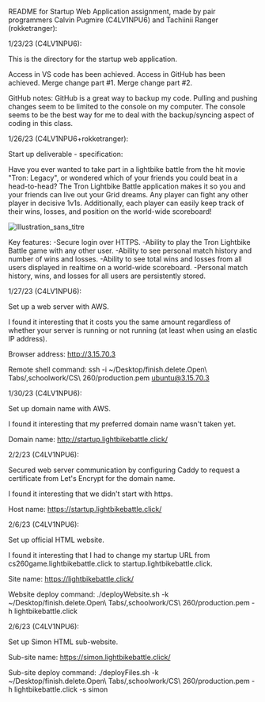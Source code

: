 README for Startup Web Application assignment, made by pair programmers Calvin Pugmire (C4LV1NPU6) and Tachiinii Ranger (rokketranger):



1/23/23 (C4LV1NPU6):

This is the directory for the startup web application.

Access in VS code has been achieved.
Access in GitHub has been achieved.
Merge change part #1.
Merge change part #2.

GitHub notes: GitHub is a great way to backup my code. Pulling and pushing changes seem to be limited to the console on my computer. The console seems to be the best way for me to deal with the backup/syncing aspect of coding in this class.



1/26/23 (C4LV1NPU6+rokketranger):

Start up deliverable - specification:

Have you ever wanted to take part in a lightbike battle from the hit movie "Tron: Legacy", or wondered which of your friends you could beat in a head-to-head? The Tron Lightbike Battle application makes it so you and your friends can live out your Grid dreams. Any player can fight any other player in decisive 1v1s. Additionally, each player can easily keep track of their wins, losses, and position on the world-wide scoreboard!

![Illustration_sans_titre](https://user-images.githubusercontent.com/89880125/215221594-4fe18c7e-f147-41ed-9923-c7dba0f9fe23.jpg)

Key features:
-Secure login over HTTPS.
-Ability to play the Tron Lightbike Battle game with any other user.
-Ability to see personal match history and number of wins and losses.
-Ability to see total wins and losses from all users displayed in realtime on a world-wide scoreboard.
-Personal match history, wins, and losses for all users are persistently stored.



1/27/23 (C4LV1NPU6):

Set up a web server with AWS.

I found it interesting that it costs you the same amount regardless of whether your server is running or not running (at least when using an elastic IP address).

Browser address: http://3.15.70.3

Remote shell command: ssh -i ~/Desktop/finish.delete.Open\ Tabs/,schoolwork/CS\ 260/production.pem ubuntu@3.15.70.3



1/30/23 (C4LV1NPU6):

Set up domain name with AWS.

I found it interesting that my preferred domain name wasn't taken yet.

Domain name: http://startup.lightbikebattle.click/



2/2/23 (C4LV1NPU6):

Secured web server communication by configuring Caddy to request a certificate from Let's Encrypt for the domain name.

I found it interesting that we didn't start with https.

Host name: https://startup.lightbikebattle.click/



2/6/23 (C4LV1NPU6):

Set up official HTML website.

I found it interesting that I had to change my startup URL from cs260game.lightbikebattle.click to startup.lightbikebattle.click.

Site name: https://lightbikebattle.click/

Website deploy command: ./deployWebsite.sh -k ~/Desktop/finish.delete.Open\ Tabs/,schoolwork/CS\ 260/production.pem -h lightbikebattle.click



2/6/23 (C4LV1NPU6):

Set up Simon HTML sub-website.

Sub-site name: https://simon.lightbikebattle.click/

Sub-site deploy command: ./deployFiles.sh -k ~/Desktop/finish.delete.Open\ Tabs/,schoolwork/CS\ 260/production.pem -h lightbikebattle.click -s simon
